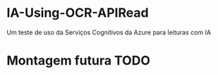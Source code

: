# IA-Using-OCR-APIRead
Um teste de uso da Serviços Cognitivos da Azure para leituras com IA

# Montagem futura TODO 